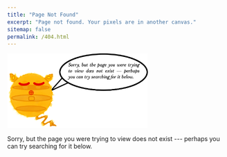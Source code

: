 ```yaml
---
title: "Page Not Found"
excerpt: "Page not found. Your pixels are in another canvas."
sitemap: false
permalink: /404.html
---
```


  <div class="column" style="width: 100%;">
    <img src="/assets/images/404_cover.png" alt="quantum computing hardwares schroedinger's cat shirt design pale teal" width="325" >
  </div>

Sorry, but the page you were trying to view does not exist --- perhaps you can try searching for it below.

<script>
  var GOOG_FIXURL_LANG = 'en';
  var GOOG_FIXURL_SITE = '{{ site.url }}'
</script>
<script src="https://linkhelp.clients.google.com/tbproxy/lh/wm/fixurl.js">
</script>
